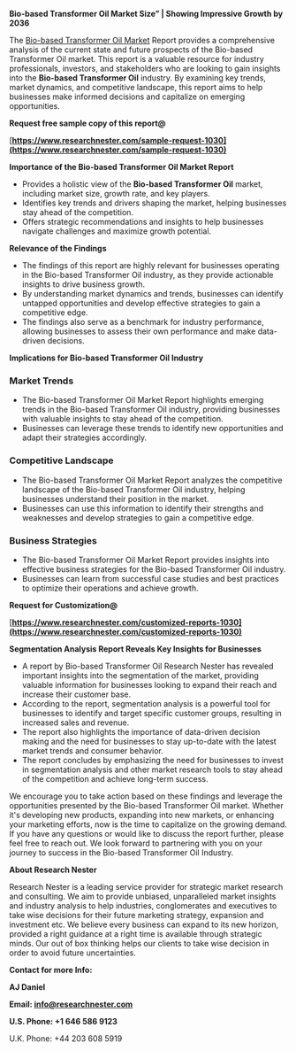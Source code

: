 ﻿<a name="_hlk168570615"></a><a name="_hlk168498031"></a>**Bio-based Transformer Oil Market Size” | Showing Impressive Growth by 2036**

The [Bio-based Transformer Oil Market](https://www.researchnester.com/reports/biobased-transformer-oil-market/1030) Report provides a comprehensive analysis of the current state and future prospects of the Bio-based Transformer Oil market. This report is a valuable resource for industry professionals, investors, and stakeholders who are looking to gain insights into the **Bio-based Transformer Oil** industry. By examining key trends, market dynamics, and competitive landscape, this report aims to help businesses make informed decisions and capitalize on emerging opportunities.

**Request free sample copy of this report@**

[**https://www.researchnester.com/sample-request-1030](https://www.researchnester.com/sample-request-1030)** 

**Importance of the Bio-based Transformer Oil Market Report**

- Provides a holistic view of the **Bio-based Transformer Oil** market, including market size, growth rate, and key players.
- Identifies key trends and drivers shaping the market, helping businesses stay ahead of the competition.
- Offers strategic recommendations and insights to help businesses navigate challenges and maximize growth potential.

**Relevance of the Findings**

- The findings of this report are highly relevant for businesses operating in the Bio-based Transformer Oil industry, as they provide actionable insights to drive business growth.
- By understanding market dynamics and trends, businesses can identify untapped opportunities and develop effective strategies to gain a competitive edge.
- The findings also serve as a benchmark for industry performance, allowing businesses to assess their own performance and make data-driven decisions.

**Implications for Bio-based Transformer Oil Industry**
### **Market Trends**
- The Bio-based Transformer Oil Market Report highlights emerging trends in the Bio-based Transformer Oil industry, providing businesses with valuable insights to stay ahead of the competition.
- Businesses can leverage these trends to identify new opportunities and adapt their strategies accordingly.
### **Competitive Landscape**
- The Bio-based Transformer Oil Market Report analyzes the competitive landscape of the Bio-based Transformer Oil industry, helping businesses understand their position in the market.
- Businesses can use this information to identify their strengths and weaknesses and develop strategies to gain a competitive edge.
### **Business Strategies**
- The Bio-based Transformer Oil Market Report provides insights into effective business strategies for the Bio-based Transformer Oil industry.
- Businesses can learn from successful case studies and best practices to optimize their operations and achieve growth.

**Request for Customization@**

[**https://www.researchnester.com/customized-reports-1030](https://www.researchnester.com/customized-reports-1030)** 

**Segmentation Analysis Report Reveals Key Insights for Businesses**

- A report by Bio-based Transformer Oil Research Nester has revealed important insights into the segmentation of the market, providing valuable information for businesses looking to expand their reach and increase their customer base.
- According to the report, segmentation analysis is a powerful tool for businesses to identify and target specific customer groups, resulting in increased sales and revenue.
- The report also highlights the importance of data-driven decision making and the need for businesses to stay up-to-date with the latest market trends and consumer behavior.
- The report concludes by emphasizing the need for businesses to invest in segmentation analysis and other market research tools to stay ahead of the competition and achieve long-term success.

We encourage you to take action based on these findings and leverage the opportunities presented by the Bio-based Transformer Oil market. Whether it's developing new products, expanding into new markets, or enhancing your marketing efforts, now is the time to capitalize on the growing demand. If you have any questions or would like to discuss the report further, please feel free to reach out. We look forward to partnering with you on your journey to success in the Bio-based Transformer Oil Industry.

**About Research Nester**

Research Nester is a leading service provider for strategic market research and consulting. We aim to provide unbiased, unparalleled market insights and industry analysis to help industries, conglomerates and executives to take wise decisions for their future marketing strategy, expansion and investment etc. We believe every business can expand to its new horizon, provided a right guidance at a right time is available through strategic minds. Our out of box thinking helps our clients to take wise decision in order to avoid future uncertainties.

**Contact for more Info:**

**AJ Daniel**

**Email: info@researchnester.com**

**U.S. Phone: +1 646 586 9123**

U.K. Phone: +44 203 608 5919



